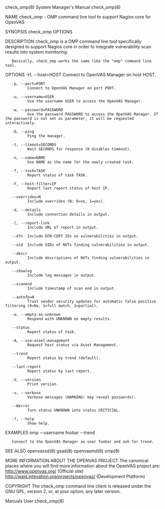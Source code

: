 check_omp(8)                                                                     System Manager's Manual                                                                     check_omp(8)

NAME
       check_omp - OMP command line tool to support Nagios core for OpenVAS

SYNOPSIS
       check_omp OPTIONS

DESCRIPTION
       check_omp is a OMP command line tool specifically designed to support Nagios core in order to integrate vulnerability scan results into system monitoring.

       Basically, check_omp works the same like the "omp" command line tool.

OPTIONS
       -H, --host=HOST
              Connect to OpenVAS Manager on host HOST.

       -p, --port=PORT
              Connect to OpenVAS Manager on port PORT.

       -u, --username=USER
              Use the username USER to access the OpenVAS Manager.

       -w, --password=PASSWORD
              Use the password PASSWORD to access the OpenVAS Manager. If the password is not set as parameter, it will be requested interactively.

       -O, --ping
              Ping the manager.

       -t, --timout=SECONDS
              Wait SECONDS for response (0 disables timeout).

       -n, --name=NAME
              Use NAME as the name for the newly created task.

       -T, --task=TASK
              Report status of task TASK.

       -F, --host-filter=IP
              Report last report status of host IP.

       --overrides=N
              Include overrides (N: 0=no, 1=yes).

       -d, --details
              Include connection details in output.

       -l, --report-link
              Include URL of report in output.

       --dfn  Include DFN-CERT IDs on vulnerabilities in output.

       --oid  Include OIDs of NVTs finding vulnerabilities in output.

       --descr
              Include descriptions of NVTs finding vulnerabilities in output.

       --showlog
              Include log messages in output.

       --scanend
              Include timestamp of scan end in output.

       --autofp=N
              Trust vendor security updates for automatic false positive filtering (0=No, 1=full match, 2=partial).

       -e, --empty-as-unknown
              Respond with UNKNOWN on empty results.

       --status
              Report status of task.

       -A, --use-asset-management
              Request host status via Asset Management.

       --trend
              Report status by trend (default).

       --last-report
              Report status by last report.

       -V, --version
              Print version.

       -v, --verbose
              Verbose messages (WARNING: may reveal passwords).

       --Werror
              Turn status UNKNOWN into status CRITICIAL.

       -?, --help
              Show help.

EXAMPLES
       omp --username foobar --trend

       Connect to the OpenVAS Manager as user foobar and ask for trend.

SEE ALSO
       openvassd(8) gsad(8) openvasmd(8) omp(8)

MORE INFORMATION ABOUT THE OPENVAS PROJECT
       The  canonical  places  where  you  will find more information about the OpenVAS project are: http://www.openvas.org/ (Official site) http://wald.intevation.org/projects/openvas/
       (Development Platform)

COPYRIGHT
       The check_omp command line client is released under the GNU GPL, version 2, or, at your option, any later version.

Manuals                                                                                    User                                                                              check_omp(8)
